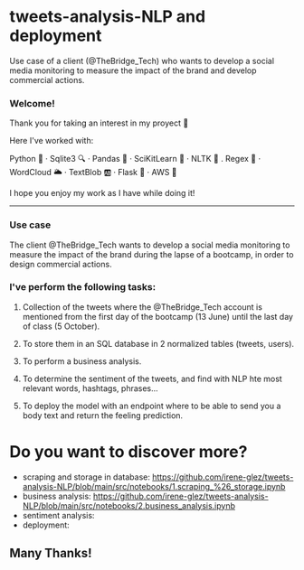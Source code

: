 # tweets-analysis-NLP and deployment
Use case of a client (@TheBridge_Tech) who wants to develop a social media monitoring to measure the impact of the brand and develop commercial actions.

### Welcome!

Thank you for taking an interest in my proyect 🙂

Here I've worked with:

Python 🐍  ·  Sqlite3 🔍  ·  Pandas 🐼  ·  SciKitLearn 🥼  ·  NLTK  📖 .  Regex  💬 · WordCloud 🌥 · TextBlob 🆎 · Flask 🦏  ·  AWS 🔶

I hope you enjoy my work as I have while doing it!

--------------------------------------------------------------------------------------------------------------------------------------------------

### Use case
The client @TheBridge_Tech wants to develop a social media monitoring to measure the impact of the brand during the lapse of a bootcamp, in order to design commercial actions.


### I've perform the following tasks:
1. Collection of the tweets where the @TheBridge_Tech account is mentioned from the first day of the bootcamp (13 June) until the last day of class (5 October).

2. To store them in an SQL database in 2 normalized tables (tweets, users).

3. To perform a business analysis.
<!-- a. What is the tweet with the greatest social impact?
b. Which user mentions the school the most?
c. In which month is the greatest number of tweets concentrated?
d. Which words are more frequent?
e. What kind of mathematical correlation do you find between public metrics?
f. Have you drawn any extra conclusions in your analysis? -->

4. To determine the sentiment of the tweets, and find with NLP hte most relevant words, hashtags, phrases...

<!-- a. What are the predictions? Interpret the results.
b. Which variables are the most important in the model?
c. How could you improve the model?
d. What other opportunities can you think of where other
ML models? -->

5. To deploy the model with an endpoint where to be able to send you a body text and return the feeling prediction.



# Do you want to discover more? 

 - scraping and storage in database: https://github.com/irene-glez/tweets-analysis-NLP/blob/main/src/notebooks/1.scraping_%26_storage.ipynb
 - business analysis: https://github.com/irene-glez/tweets-analysis-NLP/blob/main/src/notebooks/2.business_analysis.ipynb
 - sentiment analysis:
 - deployment: 



Many Thanks!
--------------------------------------------------------------------------------------------------------------------------------------------------

